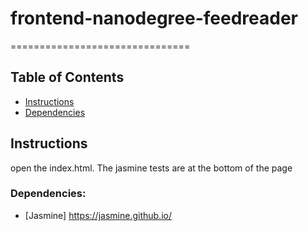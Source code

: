 # frontend-nanodegree-feedreader
===============================

## Table of Contents

* [Instructions](#instructions)
* [Dependencies](#dependencies)

## Instructions
open the index.html. The jasmine tests are at the bottom of the page

### Dependencies:
* [Jasmine] https://jasmine.github.io/
